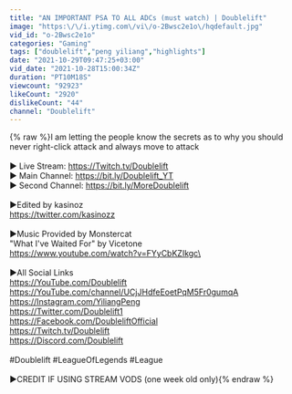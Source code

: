 ```yaml
---
title: "AN IMPORTANT PSA TO ALL ADCs (must watch) | Doublelift"
image: "https:\/\/i.ytimg.com\/vi\/o-2Bwsc2e1o\/hqdefault.jpg"
vid_id: "o-2Bwsc2e1o"
categories: "Gaming"
tags: ["doublelift","peng yiliang","highlights"]
date: "2021-10-29T09:47:25+03:00"
vid_date: "2021-10-28T15:00:34Z"
duration: "PT10M18S"
viewcount: "92923"
likeCount: "2920"
dislikeCount: "44"
channel: "Doublelift"
---
```

{% raw %}I am letting the people know the secrets as to why you should never right-click attack and always move to attack<br /><br />► Live Stream: <a rel="nofollow" target="blank" href="https://Twitch.tv/Doublelift">https://Twitch.tv/Doublelift</a> <br />► Main Channel: <a rel="nofollow" target="blank" href="https://bit.ly/Doublelift_YT">https://bit.ly/Doublelift_YT</a><br />► Second Channel: <a rel="nofollow" target="blank" href="https://bit.ly/MoreDoublelift">https://bit.ly/MoreDoublelift</a><br /><br />►Edited by kasinoz<br /><a rel="nofollow" target="blank" href="https://twitter.com/kasinozz">https://twitter.com/kasinozz</a><br /><br />►Music Provided by Monstercat<br />&quot;What I've Waited For&quot; by Vicetone<br /><a rel="nofollow" target="blank" href="https://www.youtube.com/watch?v=FYyCbKZIkgc\">https://www.youtube.com/watch?v=FYyCbKZIkgc\</a><br /><br />►All Social Links<br /><a rel="nofollow" target="blank" href="https://YouTube.com/Doublelift">https://YouTube.com/Doublelift</a><br /><a rel="nofollow" target="blank" href="https://YouTube.com/channel/UCjJHdfeEoetPqM5Fr0gumqA">https://YouTube.com/channel/UCjJHdfeEoetPqM5Fr0gumqA</a><br /><a rel="nofollow" target="blank" href="https://Instagram.com/YiliangPeng">https://Instagram.com/YiliangPeng</a><br /><a rel="nofollow" target="blank" href="https://Twitter.com/Doublelift1">https://Twitter.com/Doublelift1</a><br /><a rel="nofollow" target="blank" href="https://Facebook.com/DoubleliftOfficial">https://Facebook.com/DoubleliftOfficial</a><br /><a rel="nofollow" target="blank" href="https://Twitch.tv/Doublelift">https://Twitch.tv/Doublelift</a><br /><a rel="nofollow" target="blank" href="https://Discord.com/Doublelift">https://Discord.com/Doublelift</a><br /><br />#Doublelift #LeagueOfLegends #League <br /><br />►CREDIT IF USING STREAM VODS (one week old only){% endraw %}
